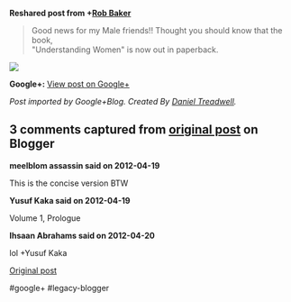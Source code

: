 <!--
date: '2012-04-19'
published: true
slug: 2012-04-good-news-for-my-male-friends-thought
time_to_read: 5
title: Good news for my Male friends!! Thought you should know that the book,
-->

  
  
**Reshared post from +[Rob Baker](https://plus.google.com/101156702553738661721)**  
> Good news for my Male friends!! Thought you should know that the book,  
> "Understanding Women" is now out in paperback.

  
[![](https://lh5.googleusercontent.com/-PsnJL6adK6M/T47UHEginqI/AAAAAAAAAGk/gYrOBcNnuaE/understandingwomen.jpg)](https://lh5.googleusercontent.com/-PsnJL6adK6M/T47UHEginqI/AAAAAAAAAGk/gYrOBcNnuaE/understandingwomen.jpg)

**Google+:** [View post on Google+](https://plus.google.com/103392016560023386646/posts/6P8V6e6grwK)

  
  
*Post imported by Google+Blog. Created By [Daniel Treadwell](http://minimali.se/).*



## 3 comments captured from [original post](https://ysfk.blogspot.com/2012/04/good-news-for-my-male-friends-thought.html) on Blogger

**meelblom assassin said on 2012-04-19**

This is the concise version BTW

**Yusuf Kaka said on 2012-04-19**

Volume 1, Prologue

**Ihsaan Abrahams said on 2012-04-20**

lol +Yusuf Kaka



[Original post](https://ysfk.blogspot.com/2012/04/good-news-for-my-male-friends-thought.html)

#google+ #legacy-blogger 